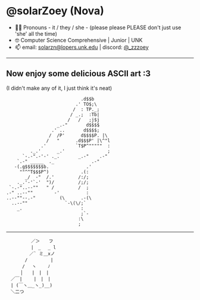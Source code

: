 # @solarZoey (Nova)
- 🏳️‍🌈 Pronouns - it / they / she - (please please PLEASE don't just use 'she' all the time)
- 🤓 Computer Science Comprehensive | Junior | UNK
- 📫 email: solarzn@lopers.unk.edu | discord: [@_zzzoey](discordapp.com/users/102092196924121088)

- --

## Now enjoy some delicious ASCII art :3
(I didn't make any of it, I just think it's neat)
  
```
                            .d$$b
                          .' TO$;\
                         /  : TP._;
                        / _.;  :Tb|
                       /   /   ;j$j
                   _.-"       d$$$$
                 .' ..       d$$$$;
                /  /P'      d$$$$P. |\
               /   "      .d$$$P' |\^"l
             .'           `T$P^"""""  :
         ._.'      _.'                ;
      `-.-".-'-' ._.       _.-"    .-"
    `.-" _____  ._              .-"
   -(.g$$$$$$$b.              .'
     ""^^T$$$P^)            .(:
       _/  -"  /.'         /:/;
    ._.'-'`-'  ")/         /;/;
 `-.-"..--""   " /         /  ;
.-" ..--""        -'          :
..--""--.-"         (\      .-(\
  ..--""              `-\(\/;`
    _.                      :
                            ;`-
                           :\
                           ;

```
---
```
　　　 　　／＞　　フ
　　　 　　|　_　 _ l
　 　　 　／` ミ＿xノ
　　 　 /　　　 　 |
　　　 /　 ヽ　　 ﾉ
　 　 │　　|　|　|
　／￣|　　 |　|　|
　| (￣ヽ＿_ヽ_)__)
　＼二つ

```
<!---
solarZoey/solarZoey is a ✨ special ✨ repository because its `README.md` (this file) appears on your GitHub profile.
You can click the Preview link to take a look at your changes.
--->
